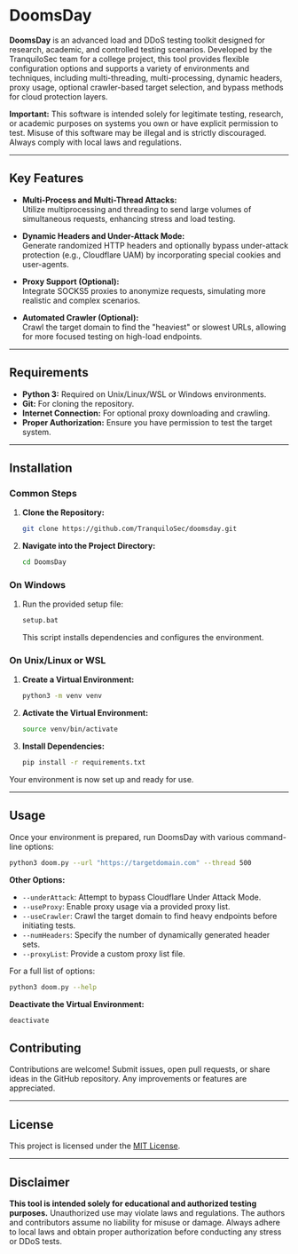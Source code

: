 # DoomsDay

**DoomsDay** is an advanced load and DDoS testing toolkit designed for research, academic, and controlled testing scenarios. Developed by the TranquiloSec team for a college project, this tool provides flexible configuration options and supports a variety of environments and techniques, including multi-threading, multi-processing, dynamic headers, proxy usage, optional crawler-based target selection, and bypass methods for cloud protection layers.

**Important:** This software is intended solely for legitimate testing, research, or academic purposes on systems you own or have explicit permission to test. Misuse of this software may be illegal and is strictly discouraged. Always comply with local laws and regulations.

---

## Key Features

- **Multi-Process and Multi-Thread Attacks:**  
  Utilize multiprocessing and threading to send large volumes of simultaneous requests, enhancing stress and load testing.

- **Dynamic Headers and Under-Attack Mode:**  
  Generate randomized HTTP headers and optionally bypass under-attack protection (e.g., Cloudflare UAM) by incorporating special cookies and user-agents.

- **Proxy Support (Optional):**  
  Integrate SOCKS5 proxies to anonymize requests, simulating more realistic and complex scenarios.

- **Automated Crawler (Optional):**  
  Crawl the target domain to find the "heaviest" or slowest URLs, allowing for more focused testing on high-load endpoints.

---

## Requirements

- **Python 3:** Required on Unix/Linux/WSL or Windows environments.
- **Git:** For cloning the repository.
- **Internet Connection:** For optional proxy downloading and crawling.
- **Proper Authorization:** Ensure you have permission to test the target system.

---

## Installation

### Common Steps

1. **Clone the Repository:**
    ```bash
    git clone https://github.com/TranquiloSec/doomsday.git
    ```

2. **Navigate into the Project Directory:**
    ```bash
    cd DoomsDay
    ```

### On Windows

1. Run the provided setup file:
    ```bash
    setup.bat
    ```
    This script installs dependencies and configures the environment.

### On Unix/Linux or WSL

1. **Create a Virtual Environment:**
    ```bash
    python3 -m venv venv
    ```

2. **Activate the Virtual Environment:**
    ```bash
    source venv/bin/activate
    ```

3. **Install Dependencies:**
    ```bash
    pip install -r requirements.txt
    ```

Your environment is now set up and ready for use.

---

## Usage

Once your environment is prepared, run DoomsDay with various command-line options:

```bash
python3 doom.py --url "https://targetdomain.com" --thread 500
````

**Other Options:**

- `--underAttack`: Attempt to bypass Cloudflare Under Attack Mode.
- `--useProxy`: Enable proxy usage via a provided proxy list.
- `--useCrawler`: Crawl the target domain to find heavy endpoints before initiating tests.
- `--numHeaders`: Specify the number of dynamically generated header sets.
- `--proxyList`: Provide a custom proxy list file.

For a full list of options:

```bash
python3 doom.py --help
```

**Deactivate the Virtual Environment:**

```bash
deactivate
```

## Contributing

Contributions are welcome! Submit issues, open pull requests, or share ideas in the GitHub repository. Any improvements or features are appreciated.

---

## License

This project is licensed under the [MIT License](LICENSE).

---

## Disclaimer

**This tool is intended solely for educational and authorized testing purposes.** Unauthorized use may violate laws and regulations. The authors and contributors assume no liability for misuse or damage. Always adhere to local laws and obtain proper authorization before conducting any stress or DDoS tests.
